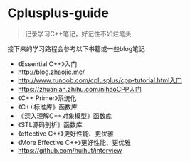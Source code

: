 # Cplusplus-guide
> 记录学习C++笔记，好记性不如烂笔头

接下来的学习路程会参考以下书籍或一些blog笔记

- 《Essential C++》入门
- http://blog.zhaojie.me/
- http://www.runoob.com/cplusplus/cpp-tutorial.html入门
- https://zhuanlan.zhihu.com/nihaoCPP入门
- 《C++ Primer》系统化
- 《C++标准库》函数库
- 《深入理解C++对象模型》函数库
- 《STL源码剖析》函数库
- 《effective C++》更好性能、更优雅
- 《More Effective C++》更好性能、更优雅
- <https://github.com/huihut/interview>